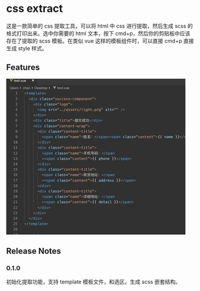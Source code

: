 # css extract

这是一款简单的 css 提取工具，可以将 html 中 css 进行提取，然后生成 scss 的格式打印出来。选中你需要的 html 文本，按下 cmd+p，然后你的剪贴板中应该存在了提取的 scss 模板。在类似 vue 这样的模板组件时，可以直接 cmd+p 直接生成 style 样式。

## Features

![demo](images/extract-css.gif)

## Release Notes

### 0.1.0

初始化提取功能，支持 template 模板文件，和选区。生成 scss 嵌套结构。
